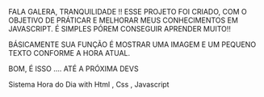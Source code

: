 FALA GALERA, TRANQUILIDADE !!
ESSE PROJETO FOI CRIADO, COM O OBJETIVO DE PRÁTICAR E MELHORAR MEUS CONHECIMENTOS EM JAVASCRIPT. 
É SIMPLES PÓREM CONSEGUIR APRENDER MUITO!!

BÁSICAMENTE SUA FUNÇÃO É MOSTRAR UMA IMAGEM E UM PEQUENO TEXTO CONFORME A HORA ATUAL. 

BOM, É ISSO .... ATÉ A PRÓXIMA DEVS

Sistema Hora do Dia with Html , Css , Javascript
